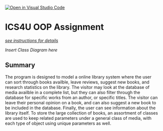 [![Open in Visual Studio Code](https://classroom.github.com/assets/open-in-vscode-c66648af7eb3fe8bc4f294546bfd86ef473780cde1dea487d3c4ff354943c9ae.svg)](https://classroom.github.com/online_ide?assignment_repo_id=9232506&assignment_repo_type=AssignmentRepo)
# ICS4U OOP Assignment

[*see instructions for details*](Instructions.md)

*Insert Class Diagram here*  

## Summary
The program is designed to model a online library system where the user can sort through books availble, leave reviews, suggest new books, and research statistics on the library. The visitor may look at the database of media availble in a complete list, but they can also filter through the database for specific works from an author, or specific titles. The visitor can leave their personal opinion on a book, and can also suggest a new book to be included in the database. Finally, the user can see information about the library itself. To store the large collection of books, an assortment of classes are used to keep related parameters under a general class of media, with each type of object using unique parameters as well.



